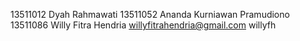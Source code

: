 13511012 Dyah Rahmawati
13511052 Ananda Kurniawan Pramudiono
13511086 Willy Fitra Hendria willyfitrahendria@gmail.com willyfh
